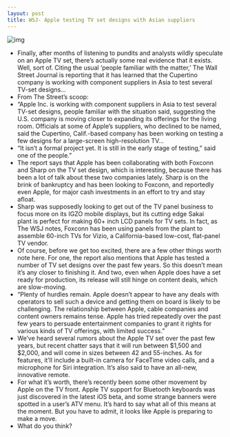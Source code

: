 ```yaml
---
layout: post
title: WSJ- Apple testing TV set designs with Asian suppliers
---
```

![img](http://media.idownloadblog.com/wp-content/uploads/2012/02/hdtv-111025.jpg)
* Finally, after months of listening to pundits and analysts wildly speculate on an Apple TV set, there’s actually some real evidence that it exists. Well, sort of. Citing the usual ‘people familiar with the matter,’ The Wall Street Journal is reporting that it has learned that the Cupertino company is working with component suppliers in Asia to test several TV-set designs…
* From The Street’s scoop:
* “Apple Inc. is working with component suppliers in Asia to test several TV-set designs, people familiar with the situation said, suggesting the U.S. company is moving closer to expanding its offerings for the living room. Officials at some of Apple’s suppliers, who declined to be named, said the Cupertino, Calif.-based company has been working on testing a few designs for a large-screen high-resolution TV…
* “It isn’t a formal project yet. It is still in the early stage of testing,” said one of the people.”
* The report says that Apple has been collaborating with both Foxconn and Sharp on the TV set design, which is interesting, because there has been a lot of talk about these two companies lately. Sharp is on the brink of bankruptcy and has been looking to Foxconn, and reportedly even Apple, for major cash investments in an effort to try and stay afloat.
* Sharp was supposedly looking to get out of the TV panel business to focus more on its IGZO mobile displays, but its cutting edge Sakai plant is perfect for making 60+ inch LCD panels for TV sets. In fact, as The WSJ notes, Foxconn has been using panels from the plant to assemble 60-inch TVs for Vizio, a California-based low-cost, flat-panel TV vendor.
* Of course, before we get too excited, there are a few other things worth note here. For one, the report also mentions that Apple has tested a number of TV set designs over the past few years. So this doesn’t mean it’s any closer to finishing it. And two, even when Apple does have a set ready for production, its release will still hinge on content deals, which are slow-moving.
* “Plenty of hurdles remain. Apple doesn’t appear to have any deals with operators to sell such a device and getting them on board is likely to be challenging. The relationship between Apple, cable companies and content owners remains tense. Apple has tried repeatedly over the past few years to persuade entertainment companies to grant it rights for various kinds of TV offerings, with limited success.”
* We’ve heard several rumors about the Apple TV set over the past few years, but recent chatter says that it will run between $1,500 and $2,000, and will come in sizes between 42 and 55-inches. As for features, it’ll include a built-in camera for FaceTime video calls, and a microphone for Siri integration. It’s also said to have an all-new, innovative remote.
* For what it’s worth, there’s recently been some other movement by Apple on the TV front. Apple TV support for Bluetooth keyboards was just discovered in the latest iOS beta, and some strange banners were spotted in a user’s ATV menu. It’s hard to say what all of this means at the moment. But you have to admit, it looks like Apple is preparing to make a move.
* What do you think?

